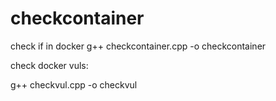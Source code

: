 # checkcontainer
check if in docker 
g++ checkcontainer.cpp -o checkcontainer

check docker vuls:

g++ checkvul.cpp -o checkvul
